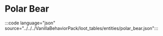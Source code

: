 # Polar Bear

:::code language="json" source="../../../VanillaBehaviorPack/loot_tables/entities/polar_bear.json":::